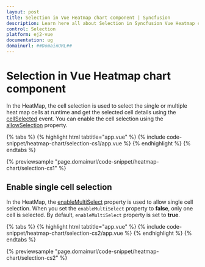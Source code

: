 ```yaml
---
layout: post
title: Selection in Vue Heatmap chart component | Syncfusion
description: Learn here all about Selection in Syncfusion Vue Heatmap chart component of Syncfusion Essential JS 2 and more.
control: Selection 
platform: ej2-vue
documentation: ug
domainurl: ##DomainURL##
---
```


# Selection in Vue Heatmap chart component

In the HeatMap, the cell selection is used to select the single or multiple heat map cells at runtime and get the selected cell details using the [cellSelected](https://ej2.syncfusion.com/vue/documentation/api/heatmap/#cellselected) event. You can enable the cell selection using the [allowSelection](https://ej2.syncfusion.com/vue/documentation/api/heatmap/#allowselection) property.

{% tabs %}
{% highlight html tabtitle="app.vue" %}
{% include code-snippet/heatmap-chart/selection-cs1/app.vue %}
{% endhighlight %}
{% endtabs %}
        
{% previewsample "page.domainurl/code-snippet/heatmap-chart/selection-cs1" %}

## Enable single cell selection

In the HeatMap, the [enableMultiSelect](https://ej2.syncfusion.com/vue/documentation/api/heatmap/#enablemultiselect) property is used to allow single cell selection. When you set the `enableMultiSelect` property to **false**, only one cell is selected. By default, `enableMultiSelect` property is set to **true**.

{% tabs %}
{% highlight html tabtitle="app.vue" %}
{% include code-snippet/heatmap-chart/selection-cs2/app.vue %}
{% endhighlight %}
{% endtabs %}
        
{% previewsample "page.domainurl/code-snippet/heatmap-chart/selection-cs2" %}